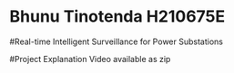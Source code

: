 # Bhunu Tinotenda H210675E
#Real-time Intelligent Surveillance for Power Substations

#Project Explanation Video available as zip

